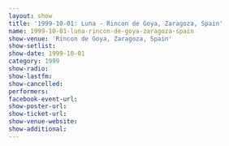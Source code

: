 ```yaml
---
layout: show
title: '1999-10-01: Luna - Rincon de Goya, Zaragoza, Spain'
name: 1999-10-01-luna-rincon-de-goya-zaragoza-spain
show-venue: 'Rincon de Goya, Zaragoza, Spain'
show-setlist: 
show-date: 1999-10-01
category: 1999
show-radio: 
show-lastfm: 
show-cancelled: 
performers: 
facebook-event-url: 
show-poster-url: 
show-ticket-url: 
show-venue-website: 
show-additional: 
---
```


